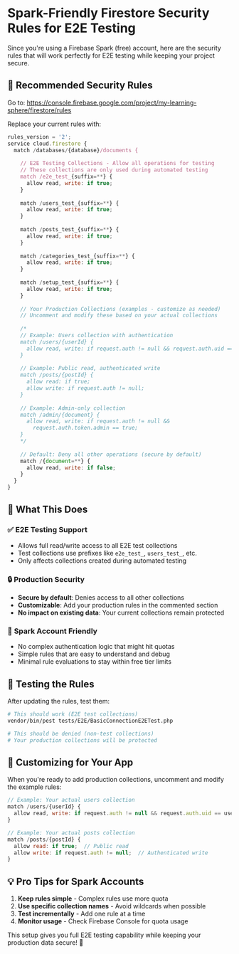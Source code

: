 # Spark-Friendly Firestore Security Rules for E2E Testing

Since you're using a Firebase Spark (free) account, here are the security rules that will work perfectly for E2E testing while keeping your project secure.

## 🔐 Recommended Security Rules

Go to: https://console.firebase.google.com/project/my-learning-sphere/firestore/rules

Replace your current rules with:

```javascript
rules_version = '2';
service cloud.firestore {
  match /databases/{database}/documents {
    
    // E2E Testing Collections - Allow all operations for testing
    // These collections are only used during automated testing
    match /e2e_test_{suffix=**} {
      allow read, write: if true;
    }
    
    match /users_test_{suffix=**} {
      allow read, write: if true;
    }
    
    match /posts_test_{suffix=**} {
      allow read, write: if true;
    }
    
    match /categories_test_{suffix=**} {
      allow read, write: if true;
    }
    
    match /setup_test_{suffix=**} {
      allow read, write: if true;
    }
    
    // Your Production Collections (examples - customize as needed)
    // Uncomment and modify these based on your actual collections
    
    /*
    // Example: Users collection with authentication
    match /users/{userId} {
      allow read, write: if request.auth != null && request.auth.uid == userId;
    }
    
    // Example: Public read, authenticated write
    match /posts/{postId} {
      allow read: if true;
      allow write: if request.auth != null;
    }
    
    // Example: Admin-only collection
    match /admin/{document} {
      allow read, write: if request.auth != null && 
        request.auth.token.admin == true;
    }
    */
    
    // Default: Deny all other operations (secure by default)
    match /{document=**} {
      allow read, write: if false;
    }
  }
}
```

## 🎯 What This Does

### ✅ **E2E Testing Support**
- Allows full read/write access to all E2E test collections
- Test collections use prefixes like `e2e_test_`, `users_test_`, etc.
- Only affects collections created during automated testing

### 🔒 **Production Security**
- **Secure by default**: Denies access to all other collections
- **Customizable**: Add your production rules in the commented section
- **No impact on existing data**: Your current collections remain protected

### 🚀 **Spark Account Friendly**
- No complex authentication logic that might hit quotas
- Simple rules that are easy to understand and debug
- Minimal rule evaluations to stay within free tier limits

## 🧪 Testing the Rules

After updating the rules, test them:

```bash
# This should work (E2E test collections)
vendor/bin/pest tests/E2E/BasicConnectionE2ETest.php

# This should be denied (non-test collections)
# Your production collections will be protected
```

## 🔧 Customizing for Your App

When you're ready to add production collections, uncomment and modify the example rules:

```javascript
// Example: Your actual users collection
match /users/{userId} {
  allow read, write: if request.auth != null && request.auth.uid == userId;
}

// Example: Your actual posts collection  
match /posts/{postId} {
  allow read: if true;  // Public read
  allow write: if request.auth != null;  // Authenticated write
}
```

## 💡 Pro Tips for Spark Accounts

1. **Keep rules simple** - Complex rules use more quota
2. **Use specific collection names** - Avoid wildcards when possible
3. **Test incrementally** - Add one rule at a time
4. **Monitor usage** - Check Firebase Console for quota usage

This setup gives you full E2E testing capability while keeping your production data secure! 🎉
